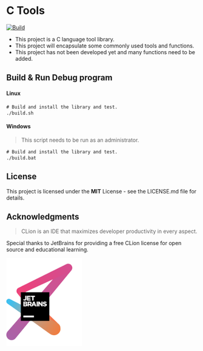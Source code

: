 # C Tools

[![Build](https://github.com/shawngao-org/c_tools/actions/workflows/build.yml/badge.svg?branch=main)](https://github.com/shawngao-org/c_tools/actions/workflows/build.yml)

+ This project is a C language tool library.
+ This project will encapsulate some commonly used tools and functions.
+ This project has not been developed yet and many functions need to be added.

## Build & Run Debug program

#### Linux

```shell
# Build and install the library and test.
./build.sh
```

#### Windows

> This script needs to be run as an administrator.

```shell
# Build and install the library and test.
./build.bat
```

## License
This project is licensed under the **MIT** License - see the LICENSE.md file for details.

## Acknowledgments

> CLion is an IDE that maximizes developer productivity in every aspect.

Special thanks to JetBrains for providing a free CLion license for open source and educational learning.

<img src="./image/jetbrains-variant-3.png" alt="Logo" width="200"/>
